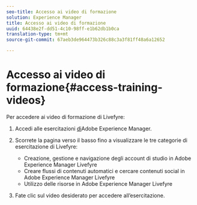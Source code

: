 ```yaml
---
seo-title: Accesso ai video di formazione
solution: Experience Manager
title: Accesso ai video di formazione
uuid: 64438e2f-dd51-4c10-98ff-e1b62db1b0ca
translation-type: tm+mt
source-git-commit: 67aeb3de964473b326c88c3a3f81ff48a6a12652

---
```



# Accesso ai video di formazione{#access-training-videos}

Per accedere ai video di formazione di Livefyre:

1. Accedi alle esercitazioni [di](https://helpx.adobe.com/experience-manager/tutorials.html)Adobe Experience Manager.
1. Scorrete la pagina verso il basso fino a visualizzare le tre categorie di esercitazione di Livefyre:

   * Creazione, gestione e navigazione degli account di studio in Adobe Experience Manager Livefyre
   * Creare flussi di contenuti automatici e cercare contenuti social in Adobe Experience Manager Livefyre
   * Utilizzo delle risorse in Adobe Experience Manager Livefyre

1. Fate clic sul video desiderato per accedere all’esercitazione.

